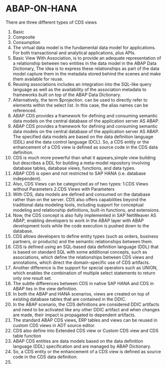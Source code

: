 # ABAP-ON-HANA
There are three different types of CDS views 
1) Basic
2) Composite
3) Consumption
1) The virtual data model is the fundamental data model for applications. 
For both transactional and analytical applications, plus APIs.
2) Basic View With Association, is to provide an adequate representation of a relationship between
 two entities in the data model in the ABAP Data Dictionary, The idea is to express these relationships as part
 of the data model capture them in the metadata stored behind the scenes and make them available for reuse.
3) Reusing associations includes an integration into the SQL-like query language as well as the availability 
of the association metadata to frameworks built on top of the ABAP Data Dictionary.  
4) Alternatively, the term $projection. can be used to directly refer to elements within the select list. 
In this case, the alias names can be referenced.
5) ABAP CDS provides a framework for defining and consuming semantic data models on the central database of 
the application server AS ABAP.
6) ABAP CDS provides a framework for defining and consuming semantic data models on the central database of the 
application server AS ABAP. The specified data models are based on the data definition language (DDL) and the 
data control language (DCL). So, a CDS entity or the enhancement of a CDS view is defined as source code in the 
CDS data definition.  
7) CDS is much more powerful than what it appears,simple view building but describes a DDL for building a 
meta-model repository involving database tables, database views, functions, and data types.
8) ABAP CDS is open and not restricted to SAP HANA (i.e. database independent).
9) Also, CDS Views can be categorized as of two types: 1.CDS Views without Parameters 2.CDS Views with Parameters
10) With CDS, data models are defined and consumed on the database rather than on the server. CDS also offers 
capabilities beyond the traditional data modeling tools, including support for conceptual modeling and relationship 
definitions, built-in functions, and extensions.
11) Now, the CDS concept is also fully implemented in SAP NetWeaver AS ABAP, enabling developers to work in the
 ABAP layer with ABAP development tools while the code execution is pushed down to the database.
12) CDS allows developers to define entity types (such as orders, business partners, or products)
 and the semantic relationships between them.
13) CDS is defined using an SQL-based data definition language (DDL) that is based on standard SQL 
with some additional concepts, such as associations, which define the relationships between CDS views and 
annotations, which direct the domain-specific use of CDS artifacts.
14) Another difference is the support for special operators such as UNION, which enables the combination 
of multiple select statements to return only one result set.
15) The subtle differences between CDS in native SAP HANA and CDS in ABAP lies in the view definition.
16)  In both the ABAP and HANA scenarios, views are created on top of existing database tables that are 
contained in the DDIC.
17) In the ABAP scenario, the CDS definitions are considered DDIC artifacts and need to be activated like
 any other DDIC artifact and when changes are made, their impact is propagated to dependent artifacts.
18) The standard ABAP CDS views, ERP tables and views can be reused in custom CDS views in ADT source editor.
19) CDS also define into Extended CDS view or Custom CDS view and CDS table function 
20) ABAP CDS entities are data models based on the data definition language (DDL) specification and are
 managed by ABAP Dictionary.
21) So, a CDS entity or the enhancement of a CDS view is defined as source code in the CDS data definition.
22)  
